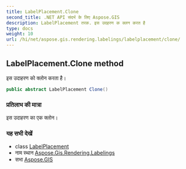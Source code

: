 ```yaml
---
title: LabelPlacement.Clone
second_title: .NET API संदर्भ के लिए Aspose.GIS
description: LabelPlacement तरक. इस उदहरण क क्लन करत है
type: docs
weight: 10
url: /hi/net/aspose.gis.rendering.labelings/labelplacement/clone/
---
```

## LabelPlacement.Clone method

इस उदाहरण को क्लोन करता है।

```csharp
public abstract LabelPlacement Clone()
```

### प्रतिलाभ की मात्रा

इस उदाहरण का एक क्लोन।

### यह सभी देखें

* class [LabelPlacement](../)
* नाम स्थान [Aspose.Gis.Rendering.Labelings](../../labelplacement/)
* सभा [Aspose.GIS](../../../)


